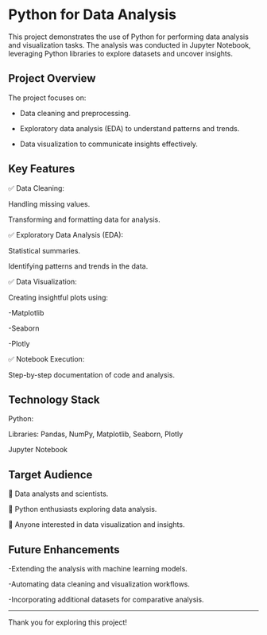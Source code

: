 # Python for Data Analysis

This project demonstrates the use of Python for performing data analysis and visualization tasks. The analysis was conducted in Jupyter Notebook, leveraging Python libraries to explore datasets and uncover insights.

## Project Overview

The project focuses on:

- Data cleaning and preprocessing.

- Exploratory data analysis (EDA) to understand patterns and trends.

- Data visualization to communicate insights effectively.

## Key Features

✅ Data Cleaning:

Handling missing values.

Transforming and formatting data for analysis.

✅ Exploratory Data Analysis (EDA):

Statistical summaries.

Identifying patterns and trends in the data.

✅ Data Visualization:

Creating insightful plots using:

-Matplotlib

-Seaborn

-Plotly

✅ Notebook Execution:

Step-by-step documentation of code and analysis.

## Technology Stack

Python:

Libraries: Pandas, NumPy, Matplotlib, Seaborn, Plotly

Jupyter Notebook

## Target Audience

🔶 Data analysts and scientists.

🔶 Python enthusiasts exploring data analysis.

🔶 Anyone interested in data visualization and insights.

## Future Enhancements

-Extending the analysis with machine learning models.

-Automating data cleaning and visualization workflows.

-Incorporating additional datasets for comparative analysis.

---
Thank you for exploring this project!

